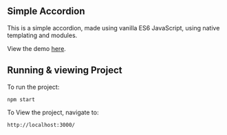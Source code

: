 ## Simple Accordion

This is a simple accordion, made using vanilla ES6 JavaScript, using native templating and modules.

View the demo [here](https://barrybar2-accordion.glitch.me/).

## Running & viewing Project

To run the project:

```
npm start
```

To View the project, navigate to:

```
http://localhost:3000/
```
